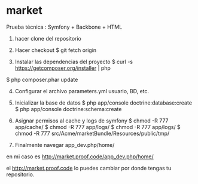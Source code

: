 market
======

Prueba técnica : Symfony + Backbone + HTML


1. hacer clone del repositorio

2. Hacer checkout 
  $ git fetch origin
3. Instalar las dependencias del proyecto
  $ curl -s https://getcomposer.org/installer | php

  $ php composer.phar update

4. Configurar el archivo parameters.yml 
  usuario, BD, etc.

5. Inicializar la base de datos
  $ php app/console doctrine:database:create
  $ php app/console doctrine:schema:create

6. Asignar permisos al cache y logs de symfony
$ chmod -R 777 app/cache/
$ chmod -R 777 app/logs/
$ chmod -R 777 app/logs/
$ chmod -R 777 src/Acme/marketBundle/Resources/public/tmp/

7. Finalmente navegar app_dev.php/home/

en mi caso es http://market.proof.code/app_dev.php/home/

el http://market.proof.code lo puedes cambiar por donde tengas tu repositorio.

